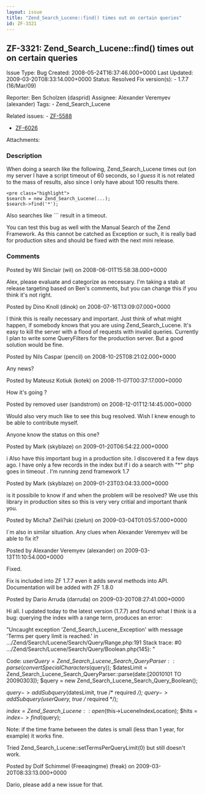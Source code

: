 ```yaml
---
layout: issue
title: "Zend_Search_Lucene::find() times out on certain queries"
id: ZF-3321
---
```


ZF-3321: Zend\_Search\_Lucene::find() times out on certain queries
------------------------------------------------------------------

 Issue Type: Bug Created: 2008-05-24T16:37:46.000+0000 Last Updated: 2009-03-20T08:33:14.000+0000 Status: Resolved Fix version(s): - 1.7.7 (16/Mar/09)
 
 Reporter:  Ben Scholzen (dasprid)  Assignee:  Alexander Veremyev (alexander)  Tags: - Zend\_Search\_Lucene
 
 Related issues: - [ZF-5588](/issues/browse/ZF-5588)
- [ZF-6026](/issues/browse/ZF-6026)
 
 Attachments: 
### Description

When doing a search like the following, Zend\_Search\_Lucene times out (on my server I have a script timeout of 60 seconds, so I _guess_ it is not related to the mass of results, also since I only have about 100 results there.

 
    <pre class="highlight">
    $search = new Zend_Search_Lucene(...);
    $search->find('*');


Also searches like ``` result in a timeout.

You can test this bug as well with the Manual Search of the Zend Framework. As this cannot be catched as Exception or such, it is really bad for production sites and should be fixed with the next mini release.

 

 

### Comments

Posted by Wil Sinclair (wil) on 2008-06-01T15:58:38.000+0000

Alex, please evaluate and categorize as necessary. I'm taking a stab at release targeting based on Ben's comments, but you can change this if you think it's not right.

 

 

Posted by Dino Knoll (dinok) on 2008-07-16T13:09:07.000+0000

I think this is really necessary and important. Just think of what might happen, if somebody knows that you are using Zend\_Search\_Lucene. It's easy to kill the server with a flood of requests with invalid queries. Currently I plan to write some QueryFilters for the production server. But a good solution would be fine.

 

 

Posted by Nils Caspar (pencil) on 2008-10-25T08:21:02.000+0000

Any news?

 

 

Posted by Mateusz Kotiuk (kotek) on 2008-11-07T00:37:17.000+0000

How it's going ?

 

 

Posted by removed user (sandstrom) on 2008-12-01T12:14:45.000+0000

Would also very much like to see this bug resolved. Wish I knew enough to be able to contribute myself.

Anyone know the status on this one?

 

 

Posted by Mark (skyblaze) on 2009-01-20T06:54:22.000+0000

i Also have this important bug in a production site. I discovered it a few days ago. I have only a few records in the index but if i do a search with "\*" php goes in timeout . I'm running zend framework 1.7

 

 

Posted by Mark (skyblaze) on 2009-01-23T03:04:33.000+0000

is it possibile to know if and when the problem will be resolved? We use this library in production sites so this is very very critial and important thank you.

 

 

Posted by Micha? Zieli?ski (zielun) on 2009-03-04T01:05:57.000+0000

I`m also in similar situation. Any clues when Alexander Veremyev will be able to fix it?

 

 

Posted by Alexander Veremyev (alexander) on 2009-03-13T11:10:54.000+0000

Fixed.

Fix is included into ZF 1.7.7 even it adds sevral methods into API. Documentation will be added with ZF 1.8.0

 

 

Posted by Dario Arruda (darruda) on 2009-03-20T08:27:41.000+0000

Hi all. I updated today to the latest version (1.7.7) and found what I think is a bug: querying the index with a range term, produces an error:

"Uncaught exception 'Zend\_Search\_Lucene\_Exception' with message 'Terms per query limit is reached.' in .../Zend/Search/Lucene/Search/Query/Range.php:191 Stack trace: #0 .../Zend/Search/Lucene/Search/Query/Boolean.php(145): "

Code: $userQuery = Zend\_Search\_Lucene\_Search\_QueryParser::parse(convertSpecialCharacters($query)); $datesLimit = Zend\_Search\_Lucene\_Search\_QueryParser::parse(date:[20010101 TO 20090303]); $query = new Zend\_Search\_Lucene\_Search\_Query\_Boolean();

$query->addSubquery($datesLimit, true /\* required _/); $query->addSubquery($userQuery, true /_ required \*/);

$index = Zend\_Search\_Lucene::open($this->LuceneIndexLocation); $hits = $index->find($query);

Note: if the time frame between the dates is small (less than 1 year, for example) it works fine.

Tried Zend\_Search\_Lucene::setTermsPerQueryLimit(0) but still doesn't work.

 

 

Posted by Dolf Schimmel (Freeaqingme) (freak) on 2009-03-20T08:33:13.000+0000

Dario, please add a new issue for that.

 

 
